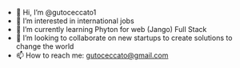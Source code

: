 - 👋 Hi, I’m @gutoceccato1
- 👀 I’m interested in international jobs
- 🌱 I’m currently learning Phyton for web (Jango) Full Stack
- 💞️ I’m looking to collaborate on new startups to create solutions to change the world
- 📫 How to reach me: gutoceccato@gmail.com

<!---
gutoceccato1/gutoceccato1 is a ✨ special ✨ repository because its `README.md` (this file) appears on your GitHub profile.
You can click the Preview link to take a look at your changes.
--->
